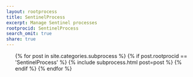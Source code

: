 ```yaml
---
layout: rootprocess
title: SentinelProcess
excerpt: Manage Sentinel processes
rootprocid: SentinelProcess
search_omit: true
share: true
---
```


<ul class='post-list'>
{% for post in site.categories.subprocess %}
  {% if post.rootprocid == 'SentinelProcess' %}
    {% include subprocess.html post=post %}
  {% endif %}
{% endfor %}
</ul>
